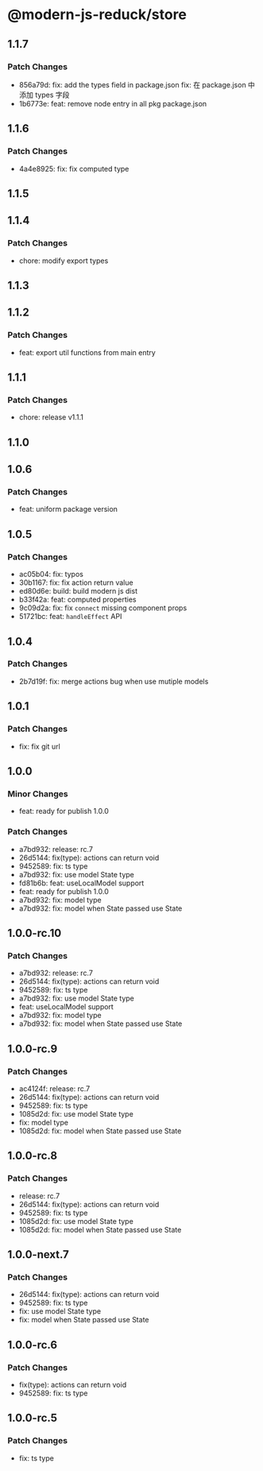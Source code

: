 # @modern-js-reduck/store

## 1.1.7

### Patch Changes

- 856a79d: fix: add the types field in package.json
  fix: 在 package.json 中添加 types 字段
- 1b6773e: feat: remove node entry in all pkg package.json

## 1.1.6

### Patch Changes

- 4a4e8925: fix: fix computed type

## 1.1.5

## 1.1.4

### Patch Changes

- chore: modify export types

## 1.1.3

## 1.1.2

### Patch Changes

- feat: export util functions from main entry

## 1.1.1

### Patch Changes

- chore: release v1.1.1

## 1.1.0

## 1.0.6

### Patch Changes

- feat: uniform package version

## 1.0.5

### Patch Changes

- ac05b04: fix: typos
- 30b1167: fix: fix action return value
- ed80d6e: build: build modern js dist
- b33f42a: feat: computed properties
- 9c09d2a: fix: fix `connect` missing component props
- 51721bc: feat: `handleEffect` API

## 1.0.4

### Patch Changes

- 2b7d19f: fix: merge actions bug when use mutiple models

## 1.0.1

### Patch Changes

- fix: fix git url

## 1.0.0

### Minor Changes

- feat: ready for publish 1.0.0

### Patch Changes

- a7bd932: release: rc.7
- 26d5144: fix(type): actions can return void
- 9452589: fix: ts type
- a7bd932: fix: use model State type
- fd81b6b: feat: useLocalModel support
- feat: ready for publish 1.0.0
- a7bd932: fix: model type
- a7bd932: fix: model<State> when State passed use State

## 1.0.0-rc.10

### Patch Changes

- a7bd932: release: rc.7
- 26d5144: fix(type): actions can return void
- 9452589: fix: ts type
- a7bd932: fix: use model State type
- feat: useLocalModel support
- a7bd932: fix: model type
- a7bd932: fix: model<State> when State passed use State

## 1.0.0-rc.9

### Patch Changes

- ac4124f: release: rc.7
- 26d5144: fix(type): actions can return void
- 9452589: fix: ts type
- 1085d2d: fix: use model State type
- fix: model type
- 1085d2d: fix: model<State> when State passed use State

## 1.0.0-rc.8

### Patch Changes

- release: rc.7
- 26d5144: fix(type): actions can return void
- 9452589: fix: ts type
- 1085d2d: fix: use model State type
- 1085d2d: fix: model<State> when State passed use State

## 1.0.0-next.7

### Patch Changes

- 26d5144: fix(type): actions can return void
- 9452589: fix: ts type
- fix: use model State type
- fix: model<State> when State passed use State

## 1.0.0-rc.6

### Patch Changes

- fix(type): actions can return void
- 9452589: fix: ts type

## 1.0.0-rc.5

### Patch Changes

- fix: ts type
